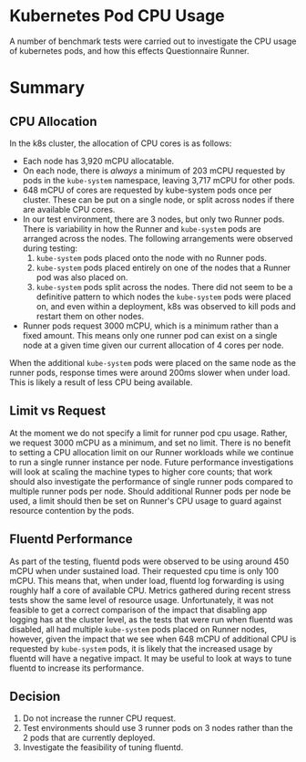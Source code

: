 # Kubernetes Pod CPU Usage

A number of benchmark tests were carried out to investigate the CPU usage of kubernetes pods, and how this effects Questionnaire Runner.

# Summary

## CPU Allocation

In the k8s cluster, the allocation of CPU cores is as follows:

- Each node has 3,920 mCPU allocatable.
- On each node, there is _always_ a minimum of 203 mCPU requested by pods in the `kube-system` namespace, leaving 3,717 mCPU for other pods.
- 648 mCPU of cores are requested by kube-system pods once per cluster. These can be put on a single node, or split across nodes if there are available CPU cores.
- In our test environment, there are 3 nodes, but only two Runner pods. There is variability in how the Runner and `kube-system` pods are arranged across the nodes. The following arrangements were observed during testing:
  1. `kube-system` pods placed onto the node with no Runner pods.
  1. `kube-system` pods placed entirely on one of the nodes that a Runner pod was also placed on.
  1. `kube-system` pods split across the nodes.
     There did not seem to be a definitive pattern to which nodes the `kube-system` pods were placed on, and even within a deployment, k8s was observed to kill pods and restart them on other nodes.
- Runner pods request 3000 mCPU, which is a minimum rather than a fixed amount. This means only one runner pod can exist on a single node at a given time given our current allocation of 4 cores per node.

When the additional `kube-system` pods were placed on the same node as the runner pods, response times were around 200ms slower when under load. This is likely a result of less CPU being available.

## Limit vs Request

At the moment we do not specify a limit for runner pod cpu usage. Rather, we request 3000 mCPU as a minimum, and set no limit. There is no benefit to setting a CPU allocation limit on our Runner workloads while we continue to run a single runner instance per node. Future performance investigations will look at scaling the machine types to higher core counts; that work should also investigate the performance of single runner pods compared to multiple runner pods per node. Should additional Runner pods per node be used, a limit should then be set on Runner's CPU usage to guard against resource contention by the pods.

## Fluentd Performance

As part of the testing, fluentd pods were observed to be using around 450 mCPU when under sustained load. Their requested cpu time is only 100 mCPU. This means that, when under load, fluentd log forwarding is using roughly half a core of available CPU. Metrics gathered during recent stress tests show the same level of resource usage. Unfortunately, it was not feasible to get a correct comparison of the impact that disabling app logging has at the cluster level, as the tests that were run when fluentd was disabled, all had multiple `kube-system` pods placed on Runner nodes, however, given the impact that we see when 648 mCPU of additional CPU is requested by `kube-system` pods, it is likely that the increased usage by fluentd will have a negative impact. It may be useful to look at ways to tune fluentd to increase its performance.

## Decision

1. Do not increase the runner CPU request.
1. Test environments should use 3 runner pods on 3 nodes rather than the 2 pods that are currently deployed.
1. Investigate the feasibility of tuning fluentd.
